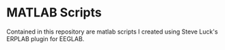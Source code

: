 # MATLAB Scripts

Contained in this repository are matlab scripts I created using Steve Luck's ERPLAB plugin for EEGLAB. 
